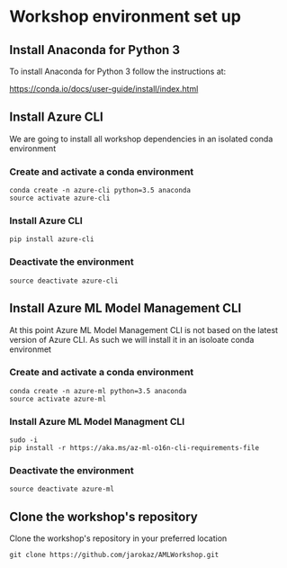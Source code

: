 # Workshop environment set up

## Install Anaconda for Python 3
To install Anaconda for Python 3 follow the instructions at:

https://conda.io/docs/user-guide/install/index.html

## Install Azure CLI 
We are going to install all workshop dependencies in an isolated conda environment

### Create and activate a conda environment
```
conda create -n azure-cli python=3.5 anaconda
source activate azure-cli
```

### Install Azure CLI
```
pip install azure-cli
```

### Deactivate the environment
```
source deactivate azure-cli
```

## Install Azure ML Model Management CLI
At this point Azure ML Model Management CLI is not based on the latest version of Azure CLI. As such we will install it in an isoloate conda environmet

### Create and activate a conda environment
```
conda create -n azure-ml python=3.5 anaconda
source activate azure-ml
```

### Install Azure ML Model Managment CLI

```
sudo -i
pip install -r https://aka.ms/az-ml-o16n-cli-requirements-file
```

### Deactivate the environment
```
source deactivate azure-ml
```




## Clone the workshop's repository

Clone the workshop's repository in your preferred location

```
git clone https://github.com/jarokaz/AMLWorkshop.git
```





